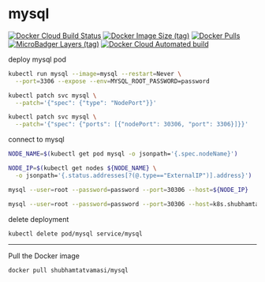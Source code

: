 # mysql

[![Docker Cloud Build Status](https://img.shields.io/docker/cloud/build/shubhamtatvamasi/mysql)](https://hub.docker.com/r/shubhamtatvamasi/mysql)
[![Docker Image Size (tag)](https://img.shields.io/docker/image-size/shubhamtatvamasi/mysql/latest)](https://hub.docker.com/r/shubhamtatvamasi/mysql)
[![Docker Pulls](https://img.shields.io/docker/pulls/shubhamtatvamasi/mysql)](https://hub.docker.com/r/shubhamtatvamasi/mysql)
[![MicroBadger Layers (tag)](https://img.shields.io/microbadger/layers/shubhamtatvamasi/mysql/latest)](https://hub.docker.com/r/shubhamtatvamasi/mysql)
[![Docker Cloud Automated build](https://img.shields.io/docker/cloud/automated/shubhamtatvamasi/mysql)](https://hub.docker.com/r/shubhamtatvamasi/mysql)

deploy mysql pod
```bash
kubectl run mysql --image=mysql --restart=Never \
  --port=3306 --expose --env=MYSQL_ROOT_PASSWORD=password

kubectl patch svc mysql \
  --patch='{"spec": {"type": "NodePort"}}'

kubectl patch svc mysql \
  --patch='{"spec": {"ports": [{"nodePort": 30306, "port": 3306}]}}'
```

connect to mysql
```bash
NODE_NAME=$(kubectl get pod mysql -o jsonpath='{.spec.nodeName}')

NODE_IP=$(kubectl get nodes ${NODE_NAME} \
  -o jsonpath='{.status.addresses[?(@.type=="ExternalIP")].address}')

mysql --user=root --password=password --port=30306 --host=${NODE_IP}

mysql --user=root --password=password --port=30306 --host=k8s.shubhamtatvamasi.com
```

delete deployment
```bash
kubectl delete pod/mysql service/mysql
```

---

Pull the Docker image
```bash
docker pull shubhamtatvamasi/mysql
```
